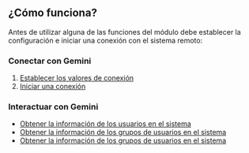 ## ¿Cómo funciona?

Antes de utilizar alguna de las funciones del módulo debe establecer la configuración e iniciar una conexión con el sistema remoto:

### Conectar con Gemini

1) [Establecer los valores de conexión](New-Credential.md)
2) [Iniciar una conexión](Initialize-Session.md)

### Interactuar con Gemini

* [Obtener la información de los usuarios en el sistema](Get-User.md)
* [Obtener la información de los grupos de usuarios en el sistema](Get-Group.md)
* [Obtener la información de los grupos de usuarios en el sistema](Get-Group.md)
